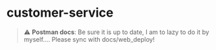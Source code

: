 # customer-service

> :warning: **Postman docs**: Be sure it is up to date, I am to lazy to do it by myself.... Please sync with docs/web_deploy!
